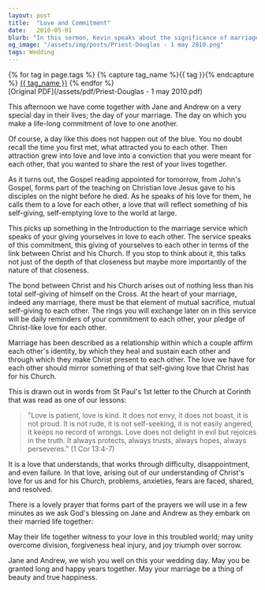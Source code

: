 ```yaml
---
layout: post
title:  "Love and Commitment"
date:   2010-05-01
blurb: "In this sermon, Kevin speaks about the significance of marriage as a life-long commitment of love, reflecting on the self-giving nature of Christ's love for the Church. He draws parallels between the bond of marriage and the relationship between Christ and his Church, emphasizing mutual sacrifice and the importance of nurturing love that is patient, kind, and persevering, as described in 1 Corinthians 13:4-7."
og_image: "/assets/img/posts/Priest-Douglas - 1 may 2010.png"
tags: Wedding
---    
```

<div class="tag-pills">
  {% for tag in page.tags %}
    {% capture tag_name %}{{ tag }}{% endcapture %}
    <a href="{{ site.baseurl }}/tag/{{ tag_name }}" class="tag-pill">{{ tag_name }}</a>
  {% endfor %}
</div>
[Original PDF](/assets/pdf/Priest-Douglas - 1 may 2010.pdf)

This afternoon we have come together with Jane and Andrew on a very special day in their lives; the day of your marriage. The day on which you make a life-long commitment of love to one another.

Of course, a day like this does not happen out of the blue. You no doubt recall the time you first met, what attracted you to each other. Then attraction grew into love and love into a conviction that you were meant for each other, that you wanted to share the rest of your lives together.

As it turns out, the Gospel reading appointed for tomorrow, from John's Gospel, forms part of the teaching on Christian love Jesus gave to his disciples on the night before he died. As he speaks of his love for them, he calls them to a love for each other, a love that will reflect something of his self-giving, self-emptying love to the world at large.

This picks up something in the Introduction to the marriage service which speaks of your giving yourselves in love to each other. The service speaks of this commitment, this giving of yourselves to each other in terms of the link between Christ and his Church. If you stop to think about it, this talks not just of the depth of that closeness but maybe more importantly of the nature of that closeness.

The bond between Christ and his Church arises out of nothing less than his total self-giving of himself on the Cross. At the heart of your marriage, indeed any marriage, there must be that element of mutual sacrifice, mutual self-giving to each other. The rings you will exchange later on in this service will be daily reminders of your commitment to each other, your pledge of Christ-like love for each other.

Marriage has been described as a relationship within which a couple affirm each other's identity, by which they heal and sustain each other and through which they make Christ present to each other. The love we have for each other should mirror something of that self-giving love that Christ has for his Church.

This is drawn out in words from St Paul's 1st letter to the Church at Corinth that was read as one of our lessons:

> "Love is patient, love is kind. It does not envy, it does not boast, it is not proud. It is not rude, it is not self-seeking, it is not easily angered, it keeps no record of wrongs. Love does not delight in evil but rejoices in the truth. It always protects, always trusts, always hopes, always perseveres." (1 Cor 13:4-7)

It is a love that understands, that works through difficulty, disappointment, and even failure. In that love, arising out of our understanding of Christ's love for us and for his Church, problems, anxieties, fears are faced, shared, and resolved.

There is a lovely prayer that forms part of the prayers we will use in a few minutes as we ask God's blessing on Jane and Andrew as they embark on their married life together:

May their life together witness to your love in this troubled world; may unity overcome division, forgiveness heal injury, and joy triumph over sorrow.

Jane and Andrew, we wish you well on this your wedding day. May you be granted long and happy years together. May your marriage be a thing of beauty and true happiness.
